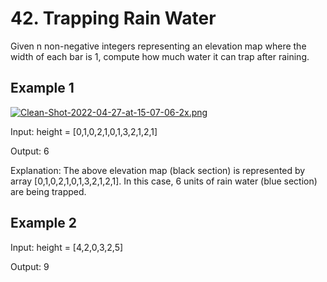 # 42. Trapping Rain Water

Given n non-negative integers representing an elevation map where the width of each bar is 1, compute how much water it can trap after raining.

## Example 1

[![Clean-Shot-2022-04-27-at-15-07-06-2x.png](https://i.postimg.cc/vZfzY211/Clean-Shot-2022-04-27-at-15-07-06-2x.png)](https://postimg.cc/BjZDNgBs)

Input: height = [0,1,0,2,1,0,1,3,2,1,2,1]

Output: 6

Explanation: The above elevation map (black section) is represented by array [0,1,0,2,1,0,1,3,2,1,2,1]. In this case, 6 units of rain water (blue section) are being trapped.

## Example 2

Input: height = [4,2,0,3,2,5]

Output: 9